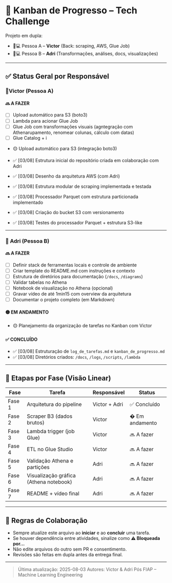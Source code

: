 # 📌 Kanban de Progresso – Tech Challenge
Projeto em dupla:
- 🧑💻 Pessoa A – **Victor** (Back: scraping, AWS, Glue Job)
- 👩💻 Pessoa B – **Adri** (Transformações, análises, docs, visualizações)
---
## ✅ Status Geral por Responsável
### 🔹Victor (Pessoa A)


#### 🔜 A FAZER
- [ ] Upload automático para S3 (boto3)
- [ ] Lambda para acionar Glue Job
- [ ] Glue Job com transformações visuais (agntegração com Athenarupamento, renomear colunas, cálculo com datas)
- [ ] Glue Catalog + i

- 🟡 Upload automático para S3 (integração boto3)

- ✅ [03/08] Estrutura inicial do repositório criada em colaboração com Adri
- ✅ [03/08] Desenho da arquitetura AWS (com Adri)
- ✅ [03/08] Estrutura modular de scraping implementada e testada
- ✅ [03/08] Processador Parquet com estrutura particionada implementado
- ✅ [03/08] Criação do bucket S3 com versionamento
- ✅ [03/08] Testes do processador Parquet + estrutura S3-like

---

### 🔹 Adri (Pessoa B)
#### 🔜 A FAZER
- [ ] Definir stack de ferramentas locais e controle de ambiente
- [ ] Criar template do README.md com instruções e contexto
- [ ] Estrutura de diretórios para documentação (`/docs`, `/diagrams`)
- [ ] Validar tabelas no Athena
- [ ] Notebook de visualização no Athena (opcional)
- [ ] Gravar vídeo de até 1min15 com overview da arquitetura
- [ ] Documentar o projeto completo (em Markdown)

#### 🟡 EM ANDAMENTO
- 🟡 Planejamento da organização de tarefas no Kanban com Victor

#### ✅ CONCLUÍDO
- ✅ [03/08] Estruturação de `log_de_tarefas.md` e
`kanban_de_progresso.md`
- ✅ [03/08] Diretórios criados: `/docs`, `/logs`, `/scripts`, `/lambda`

---

## 📆 Etapas por Fase (Visão Linear)
| Fase | Tarefa | Responsável | Status |
|------|--------|-------------|--------|
| Fase 1 | Arquitetura do pipeline | Victor + Adri | ✅ Concluído |
| Fase 2 | Scraper B3 (dados brutos) | Victor | � Em andamento |
| Fase 3 | Lambda trigger (job Glue) | Victor | 🔜 A fazer |
| Fase 4 | ETL no Glue Studio | Victor | 🔜 A fazer |
| Fase 5 | Validação Athena e partições | Adri | 🔜 A fazer |
| Fase 6 | Visualização gráfica (Athena notebook) | Adri | 🔜 A fazer |
| Fase 7 | README + vídeo final | Adri | 🔜 A fazer |

---

## 🛑 Regras de Colaboração
- Sempre atualize este arquivo ao **iniciar** e ao **concluir** uma tarefa.
- Se houver dependência entre atividades, sinalize como **⚠ Bloqueada por...**
- Não edite arquivos do outro sem PR e consentimento.
- Revisões são feitas em dupla antes da entrega final.

---

> Última atualização: 2025-08-03
> Autores: Victor & Adri
> Pós FIAP – Machine Learning Engineering